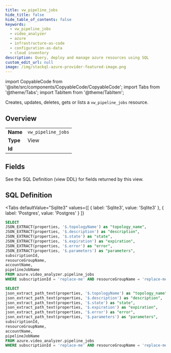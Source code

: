 ```yaml
--- 
title: vw_pipeline_jobs
hide_title: false
hide_table_of_contents: false
keywords:
  - vw_pipeline_jobs
  - video_analyzer
  - azure
  - infrastructure-as-code
  - configuration-as-data
  - cloud inventory
description: Query, deploy and manage azure resources using SQL
custom_edit_url: null
image: /img/stackql-azure-provider-featured-image.png
---
```


import CopyableCode from '@site/src/components/CopyableCode/CopyableCode';
import Tabs from '@theme/Tabs';
import TabItem from '@theme/TabItem';

Creates, updates, deletes, gets or lists a <code>vw_pipeline_jobs</code> resource.

## Overview
<table><tbody>
<tr><td><b>Name</b></td><td><code>vw_pipeline_jobs</code></td></tr>
<tr><td><b>Type</b></td><td>View</td></tr>
<tr><td><b>Id</b></td><td><CopyableCode code="azure.video_analyzer.vw_pipeline_jobs" /></td></tr>
</tbody></table>

## Fields

See the SQL Definition (view DDL) for fields returned by this view.

## SQL Definition

<Tabs
defaultValue="Sqlite3"
values={[
{ label: 'Sqlite3', value: 'Sqlite3' },
{ label: 'Postgres', value: 'Postgres' }
]}
>
<TabItem value="Sqlite3">

```sql
SELECT
JSON_EXTRACT(properties, '$.topologyName') as "topology_name",
JSON_EXTRACT(properties, '$.description') as "description",
JSON_EXTRACT(properties, '$.state') as "state",
JSON_EXTRACT(properties, '$.expiration') as "expiration",
JSON_EXTRACT(properties, '$.error') as "error",
JSON_EXTRACT(properties, '$.parameters') as "parameters",
subscriptionId,
resourceGroupName,
accountName,
pipelineJobName
FROM azure.video_analyzer.pipeline_jobs
WHERE subscriptionId = 'replace-me' AND resourceGroupName = 'replace-me' AND accountName = 'replace-me';
```

</TabItem>
<TabItem value="Postgres">

```sql
SELECT
json_extract_path_text(properties, '$.topologyName') as "topology_name",
json_extract_path_text(properties, '$.description') as "description",
json_extract_path_text(properties, '$.state') as "state",
json_extract_path_text(properties, '$.expiration') as "expiration",
json_extract_path_text(properties, '$.error') as "error",
json_extract_path_text(properties, '$.parameters') as "parameters",
subscriptionId,
resourceGroupName,
accountName,
pipelineJobName
FROM azure.video_analyzer.pipeline_jobs
WHERE subscriptionId = 'replace-me' AND resourceGroupName = 'replace-me' AND accountName = 'replace-me';
```

</TabItem>
</Tabs>
